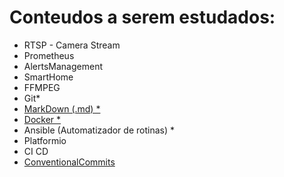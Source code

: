 # Conteudos a serem estudados:
- RTSP - Camera Stream
- Prometheus
- AlertsManagement
- SmartHome
- FFMPEG
- Git*
- [MarkDown (.md) *](https://www.notion.so/MarkDown-2b711593df6d485e9a7dc0119d82c185)
- [Docker *](https://www.notion.so/Docker-8568e3fb1c624c4d97ce60dc79e2b833)
- Ansible (Automatizador de rotinas) *
- Platformio
- CI CD
- [ConventionalCommits](https://www.conventionalcommits.org/pt-br/v1.0.0/#resumo)